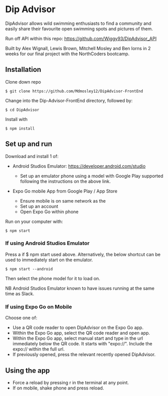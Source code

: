 # Dip Advisor

DipAdvisor allows wild swimming enthusiasts to find a community and easily share their favourite open swimming spots and pictures of them.

Run off API within this repo: https://github.com/Wiggy93/DipAdvisor_API

Built by Alex Wignall, Lewis Brown, Mitchell Mosley and Ben Iorns in 2 weeks for our final project with the NorthCoders bootcamp.

## Installation

Clone down repo

    $ git clone https://github.com/Mdmosley12/DipAdvisor-FrontEnd

Change into the Dip-Advisor-FrontEnd directory, followed by:

    $ cd DipAdvisor

Install with

    $ npm install

## Set up and run

Download and install 1 of:

- Android Studios Emulator: https://developer.android.com/studio

  - Set up an emulator phone using a model with Google Play supported following the instructions on the above link.

- Expo Go mobile App from Google Play / App Store
  - Ensure mobile is on same network as the
  - Set up an account
  - Open Expo Go within phone

Run on your computer with:

    $ npm start

### If using Android Studios Emulator

Press a if $ npm start used above. Alternatively, the below shortcut can be used to immediately start on the emulator.

    $ npm start --android

Then select the phone model for it to load on.

NB Android Studios Emulator known to have issues running at the same time as Slack.

### If using Expo Go on Mobile

Choose one of:

- Use a QR code reader to open DipAdvisor on the Expo Go app.
- Within the Expo Go app, select the QR code reader and open app.
- Within the Expo Go app, select manual start and type in the url immediately below the QR code. It starts with "expo://". Include the expo:// within the full url.
- If previously opened, press the relevant recently opened DipAdvisor.

## Using the app

- Force a reload by pressing r in the terminal at any point.
- If on mobile, shake phone and press reload.
